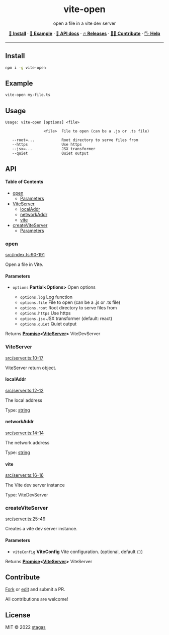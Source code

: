 <h1 align="center">vite-open</h1>

<p align="center">
open a file in a vite dev server
</p>

<p align="center">
   <a href="#install">        🔧 <strong>Install</strong></a>
 · <a href="#example">        🧩 <strong>Example</strong></a>
 · <a href="#api">            📜 <strong>API docs</strong></a>
 · <a href="https://github.com/stagas/vite-open/releases"> 🔥 <strong>Releases</strong></a>
 · <a href="#contribute">     💪🏼 <strong>Contribute</strong></a>
 · <a href="https://github.com/stagas/vite-open/issues">   🖐️ <strong>Help</strong></a>
</p>

---

## Install

```sh
npm i -g vite-open
```

## Example

```sh
vite-open my-file.ts
```

## Usage

    Usage: vite-open [options] <file>

                     <file>  File to open (can be a .js or .ts file)

       --root=...            Root directory to serve files from
       --https               Use https
       --jsx=...             JSX transformer
       --quiet               Quiet output

## API

<!-- Generated by documentation.js. Update this documentation by updating the source code. -->

#### Table of Contents

- [open](#open)
  - [Parameters](#parameters)
- [ViteServer](#viteserver)
  - [localAddr](#localaddr)
  - [networkAddr](#networkaddr)
  - [vite](#vite)
- [createViteServer](#createviteserver)
  - [Parameters](#parameters-1)

### open

[src/index.ts:90-191](https://github.com/stagas/vite-open/blob/3901b4483228aad2dc08f62be50b981311270d17/src/index.ts#L90-L191 "Source code on GitHub")

Open a file in Vite.

#### Parameters

- `options` **Partial\<Options>** Open options

  - `options.log` Log function
  - `options.file` File to open (can be a .js or .ts file)
  - `options.root` Root directory to serve files from
  - `options.https` Use https
  - `options.jsx` JSX transformer (default: react)
  - `options.quiet` Quiet output

Returns **[Promise](https://developer.mozilla.org/docs/Web/JavaScript/Reference/Global_Objects/Promise)<[ViteServer](#viteserver)>** ViteDevServer

### ViteServer

[src/server.ts:10-17](https://github.com/stagas/vite-open/blob/3901b4483228aad2dc08f62be50b981311270d17/src/server.ts#L10-L17 "Source code on GitHub")

ViteServer return object.

#### localAddr

[src/server.ts:12-12](https://github.com/stagas/vite-open/blob/3901b4483228aad2dc08f62be50b981311270d17/src/server.ts#L12-L12 "Source code on GitHub")

The local address

Type: [string](https://developer.mozilla.org/docs/Web/JavaScript/Reference/Global_Objects/String)

#### networkAddr

[src/server.ts:14-14](https://github.com/stagas/vite-open/blob/3901b4483228aad2dc08f62be50b981311270d17/src/server.ts#L14-L14 "Source code on GitHub")

The network address

Type: [string](https://developer.mozilla.org/docs/Web/JavaScript/Reference/Global_Objects/String)

#### vite

[src/server.ts:16-16](https://github.com/stagas/vite-open/blob/3901b4483228aad2dc08f62be50b981311270d17/src/server.ts#L16-L16 "Source code on GitHub")

The Vite dev server instance

Type: ViteDevServer

### createViteServer

[src/server.ts:25-49](https://github.com/stagas/vite-open/blob/3901b4483228aad2dc08f62be50b981311270d17/src/server.ts#L25-L49 "Source code on GitHub")

Creates a vite dev server instance.

#### Parameters

- `viteConfig` **ViteConfig** Vite configuration. (optional, default `{}`)

Returns **[Promise](https://developer.mozilla.org/docs/Web/JavaScript/Reference/Global_Objects/Promise)<[ViteServer](#viteserver)>** ViteServer

## Contribute

[Fork](https://github.com/stagas/vite-open/fork) or
[edit](https://github.dev/stagas/vite-open) and submit a PR.

All contributions are welcome!

## License

MIT © 2022
[stagas](https://github.com/stagas)
